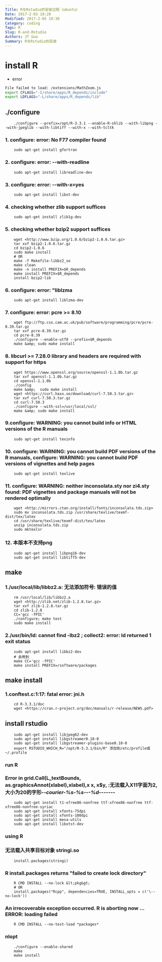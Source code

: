 ```yaml
---
Title: R与Rstudio的安装过程（ubuntu）
Date: 2017-2-03 10:20
Modified: 2017-2-05 19:30
Category: coding 
Tags: R
Slug: R-and-Rstudio
Authors: JT Guo
Summary: R与Rstudio的安装
---
```

# install R

+ error

```bash
File failed to load: /extensions/MathZoom.js
export CFLAGS="-I/share/apps/R_depends/include"
export LDFLAGS="-L/share/apps/R_depends/lib"
```

<!--more-->

## ./configure

```shell
    ./configure --prefix=/opt/R-3.3.1 --enable-R-shlib --with-libpng --with-jpeglib --with-libtiff --with-x --with-tcltk
```

### 1. configure: error: No F77 compiler found

```shell
    sudo apt-get install gfortran
```

### 2. configure: error: --with-readline

```shell
    sudo apt-get install libreadline-dev
```

### 3. configure: error: --with-x=yes

```shell
    sudo apt-get install libxt-dev
```

### 4. checking whether zlib support suffices

```shell
    sudo apt-get install zlib1g-dev
```

### 5. checking whether bzip2 support suffices

```shell
    wget <http://www.bzip.org/1.0.6/bzip2-1.0.6.tar.gz>
    tar xvf bzip2-1.0.6.tar.gz
    cd bzip2-1.0.6
    sudo make install
    # OR
    make -f Makefile-libbz2_so
    make clean
    make -n install PREFIX=$R_depends
    make install PREFIX=$R_depends
    install bzip2-lib
```

### 6. configure: error: "liblzma

```shell
    sudo apt-get install liblzma-dev
```

### 7. configure: error: pcre &gt;= 8.10

```shell
    wget ftp://ftp.csx.cam.ac.uk/pub/software/programming/pcre/pcre-8.39.tar.gz
    tar xvf pcre-8.39.tar.gz
    cd pcre-8.39
    ./configure --enable-utf8 --prefix=$R_depends
    make &amp; sudo make install
```

### 8. libcurl &gt;= 7.28.0 library and headers are required with support for https

```shell
    wget https://www.openssl.org/source/openssl-1.1.0b.tar.gz
    tar xvf openssl-1.1.0b.tar.gz
    cd openssl-1.1.0b
    ./config
    make &amp;  sudo make install
    wget <https://curl.haxx.se/download/curl-7.50.3.tar.gz>
    tar xvf curl-7.50.3.tar.gz
    cd curl-7.50.3
    ./configure --with-ssl=/usr/local/ssl/
    make &amp; sudo make install
```

### 9.configure: WARNING: you cannot build info or HTML versions of the R manuals

```shell
    sudo apt-get install texinfo
```

### 10. configure: WARNING: you cannot build PDF versions of the R manuals, configure: WARNING: you cannot build PDF versions of vignettes and help pages

```shell
    sudo apt-get install texlive
```

### 11. configure: WARNING: neither inconsolata.sty nor zi4.sty found: PDF vignettes and package manuals will not be rendered optimally

```shell
    wget <http://mirrors.ctan.org/install/fonts/inconsolata.tds.zip>
    sudo mv inconsolata.tds.zip /usr/share/texlive/texmf-dist/tex/latex
    cd /usr/share/texlive/texmf-dist/tex/latex
    unzip inconsolata.tds.zip
    sudo mktexlsr
```

### 12. 本版本不支持png

```shell
    sudo apt-get install libpng16-dev
    sudo apt-get install libtiff5-dev
```

## make

### 1./usr/local/lib/libbz2.a: 无法添加符号: 错误的值

```shell
    rm /usr/local/lib/libbz2.a
    wget <http://zlib.net/zlib-1.2.8.tar.gz>
    tar xvf zlib-1.2.8.tar.gz
    cd zlib-1.2.8
    CC='gcc -fPIC'
    ./configure; make test
    sudo make install
```

### 2./usr/bin/ld: cannot find -lbz2 ;  collect2: error: ld returned 1 exit status

```shell
    sudo apt-get install libbz2-dev
    # 会用到
    make CC='gcc -fPIC'
    make install PREFIX=/software/packages
```

## make install

### 1.conftest.c:1:17: fatal error: jni.h

```shell
    cd R-3.3.1/doc
    wget <https://cran.r-project.org/doc/manuals/r-release/NEWS.pdf>
```

## install rstudio

```shell
    sudo apt-get install libjpeg62-dev
    sudo apt-get install libgstreamer0.10-0
    sudo apt-get install libgstreamer-plugins-base0.10-0
    export RSTUDIO_WHICH_R="/opt/R-3.3.1/bin/R" 添加到/etc/profile或~/.profile
```

### run R

### Error in grid.Call(L_textBounds, as.graphicsAnnot(xlabel),xlabel),x x, x$y, :无法载入X11字面为2,大小为20的字形-*-courier-%s-%s-*-*-%d-*-*-*-*-*-*-*

```shell
    sudo apt-get install t1-xfree86-nonfree ttf-xfree86-nonfree ttf-xfree86-nonfree-syriac
    sudo apt-get install xfonts-75dpi
    sudo apt-get install xfonts-100dpi
    sudo apt-get install mesa-utils
    sudo apt-get install libxtst-dev
```

### using R

### 无法载入共享目标对象 stringi.so

```shell
    install.packages(stringi)
```

### R install.packages returns "failed to create lock directory"

```shell
    R CMD INSTALL --no-lock &lt;pkg&gt;
    # OR
    install.packages("Rcpp", dependencies=TRUE, INSTALL_opts = c('\--no-lock'))
```

### An irrecoverable exception occurred. R is aborting now ... ERROR: loading failed

```shell
    R CMD INSTALL --no-test-load *packages*
```

### nlopt

```shell
    ./configure --enable-shared
    make
    make install
```